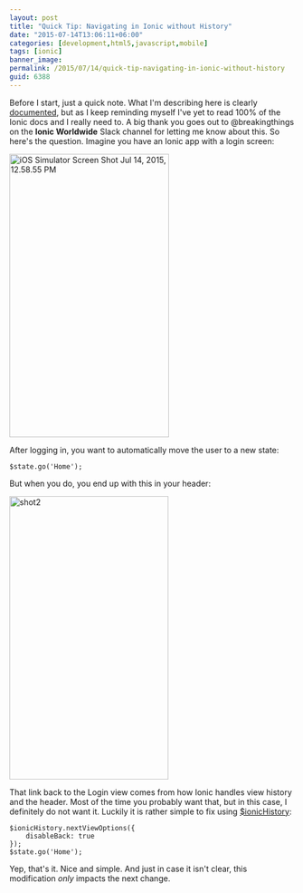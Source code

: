 ```yaml
---
layout: post
title: "Quick Tip: Navigating in Ionic without History"
date: "2015-07-14T13:06:11+06:00"
categories: [development,html5,javascript,mobile]
tags: [ionic]
banner_image: 
permalink: /2015/07/14/quick-tip-navigating-in-ionic-without-history
guid: 6388
---
```


Before I start, just a quick note. What I'm describing here is clearly <a href="http://ionicframework.com/docs/api/service/$ionicHistory/">documented</a>, but as I keep reminding myself I've yet to read 100% of the Ionic docs and I really need to. A big thank you goes out to @breakingthings on the <strong>Ionic Worldwide</strong> Slack channel for letting me know about this. So here's the question. Imagine you have an Ionic app with a login screen:

<!--more-->

<img src="https://static.raymondcamden.com/images/wp-content/uploads/2015/07/iOS-Simulator-Screen-Shot-Jul-14-2015-12.58.55-PM.png" alt="iOS Simulator Screen Shot Jul 14, 2015, 12.58.55 PM" width="282" height="500" class="aligncenter size-full wp-image-6389 imgborder" />

After logging in, you want to automatically move the user to a new state:

<pre><code class="language-javascript">$state.go('Home');</code></pre>

But when you do, you end up with this in your header:

<img src="https://static.raymondcamden.com/images/wp-content/uploads/2015/07/shot2.png" alt="shot2" width="281" height="500" class="aligncenter size-full wp-image-6390 imgborder" />

That link back to the Login view comes from how Ionic handles view history and the header. Most of the time you probably want that, but in this case, I definitely do not want it. Luckily it is rather simple to fix using <a href="http://ionicframework.com/docs/api/service/$ionicHistory/">$ionicHistory</a>:

<pre><code class="language-javascript">$ionicHistory.nextViewOptions({
    disableBack: true
});
$state.go('Home');</code></pre>

Yep, that's it. Nice and simple. And just in case it isn't clear, this modification <i>only</i> impacts the next change.